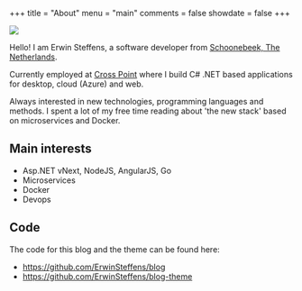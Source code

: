 +++
title = "About"
menu = "main"
comments = false
showdate = false
+++

<img class="profile" src="http://www.gravatar.com/avatar/bb982f60f7ce4de442b37f496730d3fd?s=200" />

Hello! I am Erwin Steffens, a software developer from [Schoonebeek, The Netherlands](https://nl.wikipedia.org/wiki/Schoonebeek).

Currently employed at [Cross Point](http://www.crosspoint.nl) where I build C# .NET based applications for desktop, cloud (Azure) and web. 

Always interested in new technologies, programming languages and methods. I spent a lot of my free time reading about 'the new stack' based on microservices and Docker.

## Main interests

* Asp.NET vNext, NodeJS, AngularJS, Go
* Microservices
* Docker 
* Devops

## Code

The code for this blog and the theme can be found here:
 
* https://github.com/ErwinSteffens/blog
* https://github.com/ErwinSteffens/blog-theme